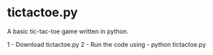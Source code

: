 # tictactoe.py
A basic tic-tac-toe game written in python.

1 - Download tictactoe.py
2 - Run the code using - python tictactoe.py
